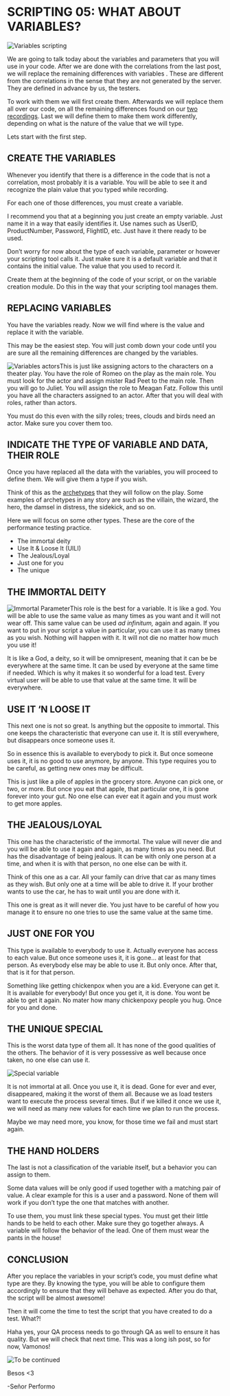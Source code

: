 # SCRIPTING 05: WHAT ABOUT VARIABLES?
  
![Variables scripting](https://i0.wp.com/www.srperf.com/wp-content/uploads/2017/10/ArtBoard-Image-35.jpg?fit=1200%2C600&ssl=1)

We are going to talk today about the variables and parameters that you will use in your code. After we are done with the correlations from the last post, we will replace the remaining differences with variables . These are different from the correlations in the sense that they are not generated by the server. They are defined in advance by us, the testers.

To work with them we will first create them. Afterwards we will replace them all over our code, on all the remaining differences found on our [two recordings](https://www.srperf.com/scrpting-02-bring-pairs/). Last we will define them to make them work differently, depending on what is the nature of the value that we will type.

Lets start with the first step.

## CREATE THE VARIABLES

Whenever you identify that there is a difference in the code that is not a correlation, most probably it is a variable. You will be able to see it and recognize the plain value that you typed while recording.

For each one of those differences, you must create a variable.

I recommend you that at a beginning you just create an empty variable. Just name it in a way that easily identifies it. Use names such as UserID, ProductNumber, Password, FlightID, etc. Just have it there ready to be used.

Don’t worry for now about the type of each variable, parameter or however your scripting tool calls it. Just make sure it is a default variable and that it contains the initial value. The value that you used to record it.

Create them at the beginning of the code of your script, or on the variable creation module. Do this in the way that your scripting tool manages them.

## REPLACING VARIABLES

You have the variables ready. Now we will find where is the value and replace it with the variable.

This may be the easiest step. You will just comb down your code until you are sure all the remaining differences are changed by the variables.

![Variables actors](https://i0.wp.com/www.srperf.com/wp-content/uploads/2017/10/Actors.png?resize=300%2C231&ssl=1)This is just like assigning actors to the characters on a theater play. You have the role of Romeo on the play as the main role. You must look for the actor and assign mister Rad Peet to the main role. Then you will go to Juliet. You will assign the role to Meagan Fatz. Follow this until you have all the characters assigned to an actor. After that you will deal with roles, rather than actors.

You must do this even with the silly roles; trees, clouds and birds need an actor. Make sure you cover them too.

## INDICATE THE TYPE OF VARIABLE AND DATA, THEIR ROLE

Once you have replaced all the data with the variables, you will proceed to define them. We will give them a type if you wish.

Think of this as the [archetypes](https://en.wikipedia.org/wiki/Archetype) that they will follow on the play. Some examples of archetypes in any story are such as the villain, the wizard, the hero, the damsel in distress, the sidekick, and so on.

Here we will focus on some other types. These are the core of the performance testing practice.

- The immortal deity
- Use It & Loose It (UILI)
- The Jealous/Loyal
- Just one for you
- The unique

## THE IMMORTAL DEITY

![Immortal Parameter](https://i0.wp.com/www.srperf.com/wp-content/uploads/2017/10/Immortal.png?resize=281%2C300&ssl=1)This role is the best for a variable. It is like a god. You will be able to use the same value as many times as you want and it will not wear off. This same value can be used _ad infinitum,_ again and again. If you want to put in your script a value in particular, you can use it as many times as you wish. Nothing will happen with it. It will not die no matter how much you use it!

It is like a God, a deity, so it will be omnipresent, meaning that it can be be everywhere at the same time. It can be used by everyone at the same time if needed. Which is why it makes it so wonderful for a load test. Every virtual user will be able to use that value at the same time. It will be everywhere.

## USE IT ‘N LOOSE IT

This next one is not so great. Is anything but the opposite to immortal. This one keeps the characteristic that everyone can use it. It is still everywhere, but disappears once someone uses it.

So in essence this is available to everybody to pick it. But once someone uses it, it is no good to use anymore, by anyone. This type requires you to be careful, as getting new ones may be difficult.

This is just like a pile of apples in the grocery store. Anyone can pick one, or two, or more. But once you eat that apple, that particular one, it is gone forever into your gut. No one else can ever eat it again and you must work to get more apples.

## THE JEALOUS/LOYAL

This one has the characteristic of the immortal. The value will never die and you will be able to use it again and again, as many times as you need. But has the disadvantage of being jealous. It can be with only one person at a time, and when it is with that person, no one else can be with it.

Think of this one as a car. All your family can drive that car as many times as they wish. But only one at a time will be able to drive it. If your brother wants to use the car, he has to wait until you are done with it.

This one is great as it will never die. You just have to be careful of how you manage it to ensure no one tries to use the same value at the same time.

## JUST ONE FOR YOU

This type is available to everybody to use it. Actually everyone has access to each value. But once someone uses it, it is gone… at least for that person. As everybody else may be able to use it. But only once. After that, that is it for that person.

Something like getting chickenpox when you are a kid. Everyone can get it. It is available for everybody! But once you get it, it is done. You wont be able to get it again. No mater how many chickenpoxy people you hug. Once for you and done.

## THE UNIQUE SPECIAL

This is the worst data type of them all. It has none of the good qualities of the others. The behavior of it is very possessive as well because once taken, no one else can use it.

![Special variable](https://i0.wp.com/www.srperf.com/wp-content/uploads/2017/10/Special.png?resize=265%2C300&ssl=1)

It is not immortal at all. Once you use it, it is dead. Gone for ever and ever, disappeared, making it the worst of them all. Because we as load testers want to execute the process several times. But if we killed it once we use it, we will need as many new values for each time we plan to run the process.

Maybe we may need more, you know, for those time we fail and must start again.

## THE HAND HOLDERS

The last is not a classification of the variable itself, but a behavior you can assign to them.

Some data values will be only good if used together with a matching pair of value. A clear example for this is a user and a password. None of them will work if you don’t type the one that matches with another.

To use them, you must link these special types. You must get their little hands to be held to each other. Make sure they go together always. A variable will follow the behavior of the lead. One of them must wear the pants in the house!

## CONCLUSION

After you replace the variables in your script’s code, you must define what type are they. By knowing the type, you will be able to configure them accordingly to ensure that they will behave as expected. After you do that, the script will be almost awesome!

Then it will come the time to test the script that you have created to do a test. What?!

Haha yes, your QA process needs to go through QA as well to ensure it has quality. But we will check that next time. This was a long ish post, so for now, Vamonos!

![To be continued](https://i0.wp.com/www.srperf.com/wp-content/uploads/2017/06/Continuara.png?resize=300%2C95&ssl=1)

Besos <3

-Señor Performo